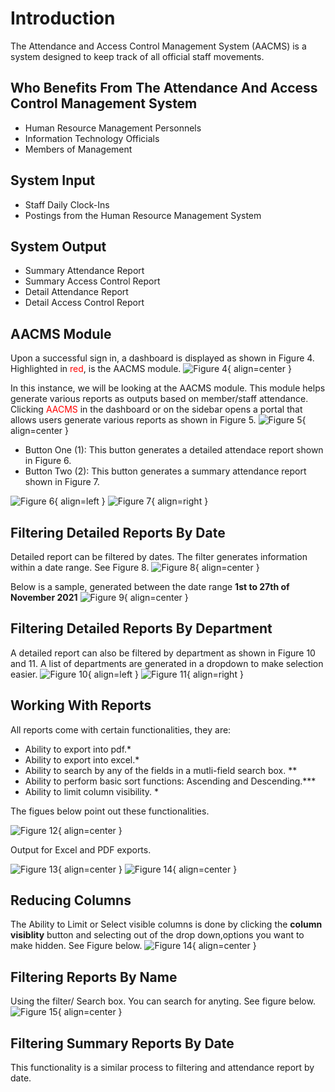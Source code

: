 # Introduction

The Attendance and Access Control Management System (AACMS) is a system designed to keep track of all official staff movements.


## Who Benefits From The Attendance And Access Control Management System

- Human Resource Management Personnels
- Information Technology Officials
- Members of Management

## System Input

- Staff Daily Clock-Ins
- Postings from the Human Resource Management System 
    
## System Output

- Summary Attendance Report
- Summary Access Control Report
- Detail Attendance Report
- Detail Access Control Report

## AACMS Module

Upon a successful sign in, a dashboard is displayed as shown in Figure 4.
Highlighted in <span style="color:red">red</span>, is the AACMS module.
![Figure 4](img/dashboard.png){ align=center }

In this instance, we will be looking at the AACMS module. This module helps generate various reports as outputs based on member/staff attendance. Clicking <span style="color:red">AACMS</span> in the dashboard or on the sidebar opens a portal that allows users generate various reports as shown in Figure 5.
![Figure 5](img/aacms.png){ align=center }

- Button One (1): This button generates a detailed attendace report shown in  Figure 6.
- Button Two (2): This button generates a summary attendance report shown in Figure 7.

![Figure 6](img/detailed.png){ align=left }
![Figure 7](img/summary.png){ align=right }

## Filtering Detailed Reports By Date

Detailed report can be filtered by dates. The filter generates information within a date range.
See Figure 8.
![Figure 8](img/date-detailed.png){ align=center }

Below is a sample, generated between the date range **1st to 27th of November 2021**
![Figure 9](img/detailed-result.png){ align=center }

## Filtering Detailed Reports By Department
A detailed report can also be filtered by department as shown in Figure 10 and 11. A list of departments are generated in a dropdown to make selection easier.
![Figure 10](img/detailed-branch.png){ align=left }
![Figure 11](img/detailed-branch-result.png){ align=right }
## Working With Reports

All reports come with certain functionalities, they are:

- Ability to export into pdf.*
- Ability to export into excel.*
- Ability to search by any of the fields in a mutli-field search box. **
- Ability to perform basic sort functions: Ascending and Descending.***
- Ability to limit column visibility. *

The figues below point out these functionalities.

![Figure 12](img/workingwith.png){ align=center }

Output for Excel and PDF exports.

![Figure 13](img/excel-export.png){ align=center }
![Figure 14](img/pdf-export.png){ align=center }



## Reducing Columns
The Ability to Limit or Select visible columns is done by clicking the **column visiblity** button and selecting out of the drop down,options you want to make hidden.
See Figure below.
![Figure 14](img/column-visibility.png){ align=center }

## Filtering Reports By Name
Using the filter/ Search box. You can search for anyting. See figure below.
![Figure 15](img/search.png){ align=center }

## Filtering Summary Reports By Date

This functionality is a similar process to filtering and attendance report by date. 

